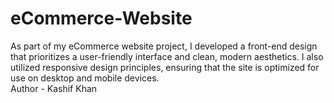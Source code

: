 # eCommerce-Website
As part of my eCommerce website project, I developed a front-end design that prioritizes a user-friendly interface and clean, modern aesthetics. I also utilized responsive design principles, ensuring that the site is optimized for use on desktop and mobile devices.
<br>
Author - Kashif Khan
